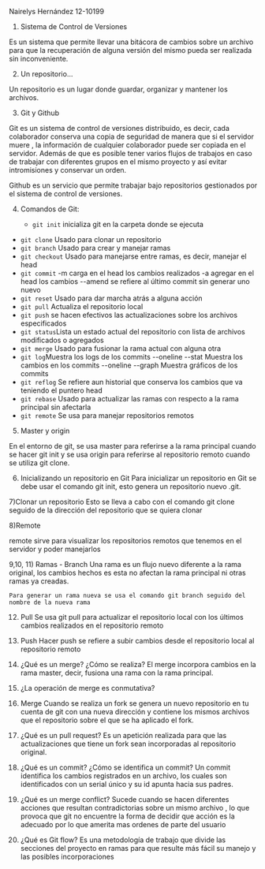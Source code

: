 

Nairelys Hernández 12-10199

1) Sistema de Control de Versiones

Es un sistema que permite llevar una bitácora de cambios sobre un archivo para que la recuperación de alguna versión del mismo pueda ser realizada sin inconveniente.

2) Un repositorio...

Un repositorio es un lugar donde guardar, organizar y mantener los archivos.

3) Git y Github

Git es un sistema de control de versiones distribuido, es decir, cada colaborador conserva una copia de seguridad de manera que si el servidor muere , la información de cualquier colaborador puede ser copiada en el servidor. Además de que es posible tener varios flujos de trabajos en caso de trabajar con diferentes grupos en el mismo proyecto y así evitar intromisiones y conservar un orden.

Github es un servicio que permite trabajar bajo repositorios gestionados por el sistema de control de versiones.

4) Comandos de Git:

 	- `git init` inicializa git en la carpeta donde se ejecuta
  - `git clone` Usado para clonar un repositorio
  - `git branch` Usado para crear y manejar ramas
  - `git checkout` Usado para manejarse entre ramas, es decir, manejar el head
  - `git commit`
        -m carga en el head los cambios realizados 
        -a agregar en el head los cambios
        --amend se refiere al último commit sin generar uno nuevo
  - `git reset` Usado  para dar marcha atrás a alguna acción
  - `git pull` Actualiza el repositorio local 
  - `git push` se hacen efectivos las actualizaciones sobre los archivos especificados
  - `git status`Lista un estado actual del repositorio con lista de archivos modificados o agregados
  - `git merge` Usado para fusionar la rama actual con alguna otra
  - `git log`Muestra los logs de los commits
        --oneline --stat Muestra los cambios en los commits
        --oneline --graph Muestra gráficos de los commits 
  - `git reflog` Se refiere aun historial que conserva los cambios que va teniendo el puntero head
  - `git rebase` Usado para actualizar las ramas con respecto a la rama principal sin afectarla
  - `git remote` Se usa para manejar repositorios remotos
 5) Master y origin

 En el entorno de git, se usa master para referirse a la rama principal cuando se hacer git init y se usa origin para referirse al repositorio remoto cuando se utiliza git clone.

 6) Inicializando un repositorio en Git 
 Para inicializar un repositorio en Git se debe usar el comando git init, esto genera un repositorio nuevo .git.

 7)Clonar un repositorio
 Esto se lleva a cabo con el comando git clone seguido de la dirección del repositorio que se quiera clonar

 8)Remote

 remote sirve para visualizar los repositorios remotos que tenemos en el servidor y poder manejarlos

 9,10, 11) Ramas - Branch
 	Una rama es un flujo nuevo diferente a la rama original, los cambios hechos es esta no afectan la rama principal ni otras ramas ya creadas.

 	Para generar un rama nueva se usa el comando git branch seguido del nombre de la nueva rama
 12) Pull
   Se usa git pull para actualizar el repositorio local con los últimos cambios realizados en el repositorio remoto
 13) Push
  Hacer push se refiere a subir cambios desde el repositorio local al repositorio remoto
 14) ¿Qué es un merge? ¿Cómo se realiza?
  El merge incorpora cambios en la rama master, decir, fusiona una rama con la rama principal. 
 15) ¿La operación de merge es conmutativa?
  
 16) Merge
  Cuando se realiza un fork se genera un nuevo repositorio en tu cuenta de git con una nueva dirección y contiene los
  mismos archivos que el repositorio sobre el que se ha aplicado el fork.
 17) ¿Qué es un pull request? 
   Es un apetición realizada para que las actualizaciones que tiene un fork sean incorporadas al repositorio original.
 18) ¿Qué es un commit? ¿Cómo se identifica un commit?
   Un commit identifica los cambios registrados en un archivo, los cuales son identificados con un serial único y su id apunta hacia sus padres.
 19) ¿Qué es un merge conflict?
  Sucede cuando se hacen diferentes acciones que resultan contradictorias sobre un mismo archivo , lo que provoca que git no 
  encuentre la forma de decidir que acción es la adecuado por lo que amerita mas ordenes de parte del usuario
 20) ¿Qué es Git flow? 
  Es una metodología de trabajo que divide las secciones del proyecto en ramas para que resulte más fácil su manejo y las 
  posibles incorporaciones 
